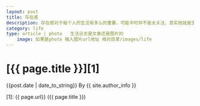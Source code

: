```yaml
---
layout: post
title: 存在感
description: 存在感对于每个人的生活有多么的重要，可能平时并不是太关注，其实他就是生活的全部
category: life
type: article | photo   生活日志是文章还是图片的
    image: 如果是photo 输入图片url地址 相对目录/images/life
---
```


# [{{ page.title }}][1]
{{post.date | date_to_string}} By {{ site.author_info }}






[Yonzeo]:    http://www.zhengyangyang.cn  "Yonzeo"
[1]:    {{ page.url}}  ({{ page.title }})
